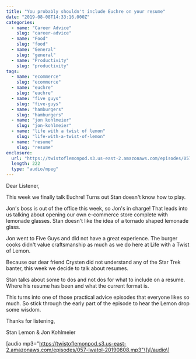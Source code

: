 ```yaml
---
title: "You probably shouldn't include Euchre on your resume"
date: "2019-08-08T14:33:16.000Z"
categories:
  - name: "Career Advice"
    slug: "career-advice"
  - name: "Food"
    slug: "food"
  - name: "General"
    slug: "general"
  - name: "Productivity"
    slug: "productivity"
tags:
  - name: "ecommerce"
    slug: "ecommerce"
  - name: "euchre"
    slug: "euchre"
  - name: "five guys"
    slug: "five-guys"
  - name: "hamburgers"
    slug: "hamburgers"
  - name: "jon kohlmeier"
    slug: "jon-kohlmeier"
  - name: "life with a twist of lemon"
    slug: "life-with-a-twist-of-lemon"
  - name: "resume"
    slug: "resume"
enclosure:
  url: "https://twistoflemonpod.s3.us-east-2.amazonaws.com/episodes/057-lwatol-20190808.mp3"
  length: 222
  type: "audio/mpeg"
---
```


Dear Listener,

This week we finally talk Euchre! Turns out Stan doesn't know how to play.

Jon's boss is out of the office this week, so Jon's in charge! That leads into us talking about opening our own e-commerce store complete with lemonade glasses. Stan doesn't like the idea of a tornado shaped lemonade glass.

Jon went to Five Guys and did not have a great experience. The burger cooks didn't value craftsmanship as much as we do here at Life with a Twist of Lemon.

Because our dear friend Crysten did not understand any of the Star Trek banter, this week we decide to talk about resumes.

Stan talks about some to dos and not dos for what to include on a resume. Where his resume has been and what the current format is.

This turns into one of those practical advice episodes that everyone likes so much. So stick through the early part of the episode to hear the Lemon drop some wisdom.

Thanks for listening,

Stan Lemon & Jon Kohlmeier

\[audio mp3="https://twistoflemonpod.s3.us-east-2.amazonaws.com/episodes/057-lwatol-20190808.mp3"\]\[/audio\]
